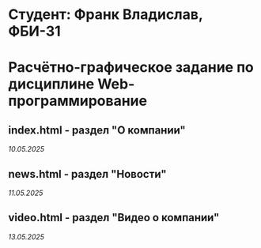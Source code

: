 # Студент: Франк Владислав, ФБИ-31

# Расчётно-графическое задание по дисциплине Web-программирование

## index.html - раздел "О компании"

*10.05.2025*

## news.html - раздел "Новости"

*11.05.2025*

## video.html - раздел "Видео о компании"

*13.05.2025*
